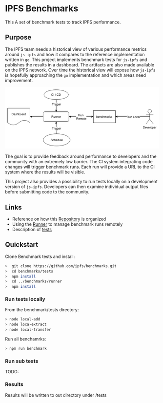 # IPFS Benchmarks

This A set of benchmark tests to track IPFS performance.

## Purpose
The IPFS team needs a historical view of various performance metrics around `js-ipfs` and how it compares to the reference implementation written in `go`. This project implements benchmark tests for `js-ipfs` and publishes the results in a dashboard. The artifacts are also made available on the IPFS network. Over time the historical view will expose how `js-ipfs` is hopefully approaching the `go` implementation and which areas need improvement.

![Architecture](docs/images/architecture.png)

The goal is to provide feedback around performance to developers and the community with an extremely low barrier. The CI system integrating code changes will trigger benchmark runs. Each run will provide a URL to the CI system where the results will be visible.

This project also provides a possibility to run tests locally on a development version of `js-ipfs`. Developers can then examine individual output files before submitting code to the community.

## Links
* Reference on how this [Repository](docs/repo.md) is organized
* Using the [Runner](docs/runner.md) to manage benchmark runs remotely
* Description of [tests](docs/tests.md)

## Quickstart

Clone Benchmark tests and install:

```bash
>  git clone https://github.com/ipfs/benchmarks.git
>  cd benchmarks/tests
>  npm install
>  cd ../benchmarks/runner
>  npm install
```

### Run tests locally

From the benchmark/tests directory:
```bash
> node local-add
> node loca-extract
> node local-transfer
```

Run all benchamrks:
```bash
> npm run benchmark
```

### Run sub tests
TODO:

###  Results

Results will be written to out directory under /tests
